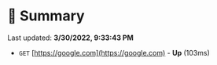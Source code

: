 # 📖 Summary
Last updated: **3/30/2022, 9:33:43 PM**

- `GET` [https://google.com](https://google.com) - **Up** (103ms)
